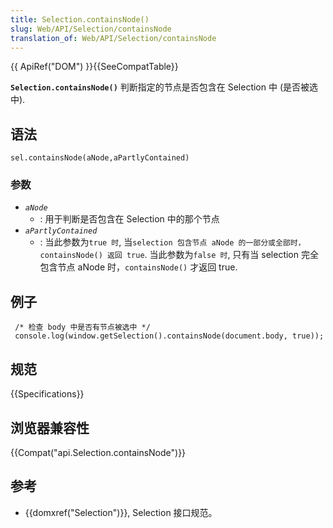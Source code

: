 ```yaml
---
title: Selection.containsNode()
slug: Web/API/Selection/containsNode
translation_of: Web/API/Selection/containsNode
---
```

{{ ApiRef("DOM") }}{{SeeCompatTable}}

**`Selection.containsNode()`** 判断指定的节点是否包含在 Selection 中 (是否被选中).

## 语法

```plain
sel.containsNode(aNode,aPartlyContained)
```

### 参数

- _`aNode`_
  - : 用于判断是否包含在 Selection 中的那个节点
- _`aPartlyContained`_
  - : 当此参数为`true 时`, 当`selection 包含节点 aNode 的一部分或全部时，containsNode() 返回 true`.
    当此参数为`false 时`, 只有当 selection 完全包含节点 aNode 时，`containsNode()` 才返回 true.

## 例子

```plain
 /* 检查 body 中是否有节点被选中 */
 console.log(window.getSelection().containsNode(document.body, true));
```

## 规范

{{Specifications}}

## 浏览器兼容性

{{Compat("api.Selection.containsNode")}}

## 参考

- {{domxref("Selection")}}, Selection 接口规范。
